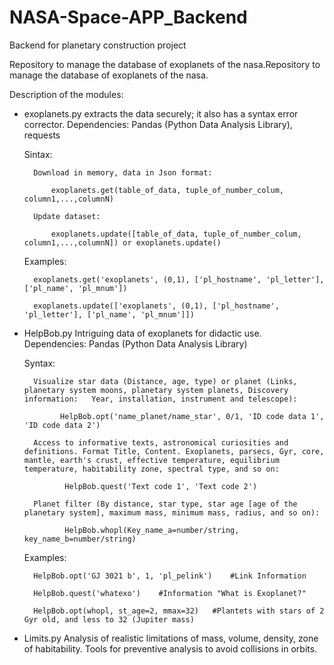 # NASA-Space-APP_Backend
Backend for planetary construction project

Repository to manage the database of exoplanets of the nasa.Repository to manage the database of exoplanets of the nasa.

Description of the modules:

* exoplanets.py extracts the data securely; it also has a syntax error corrector.
    Dependencies: Pandas (Python Data Analysis Library), requests
    
    Sintax:
        
        Download in memory, data in Json format:
        
            exoplanets.get(table_of_data, tuple_of_number_colum, column1,...,columnN)
            
        Update dataset:
            
            exoplanets.update([table_of_data, tuple_of_number_colum, column1,...,columnN]) or exoplanets.update()

    Examples:
    
        exoplanets.get('exoplanets', (0,1), ['pl_hostname', 'pl_letter'], ['pl_name', 'pl_mnum'])
        
        exoplanets.update(['exoplanets', (0,1), ['pl_hostname', 'pl_letter'], ['pl_name', 'pl_mnum']])
    
* HelpBob.py Intriguing data of exoplanets for didactic use.
    Dependencies: Pandas (Python Data Analysis Library)

    Syntax: 
        
        Visualize star data (Distance, age, type) or planet (Links, planetary system moons, planetary system planets, Discovery information:   Year, installation, instrument and telescope): 

              HelpBob.opt('name_planet/name_star', 0/1, 'ID code data 1', 'ID code data 2')
        
        Access to informative texts, astronomical curiosities and definitions. Format Title, Content. Exoplanets, parsecs, Gyr, core, mantle, earth's crust, effective temperature, equilibrium temperature, habitability zone, spectral type, and so on:
        
               HelpBob.quest('Text code 1', 'Text code 2')
        
        Planet filter (By distance, star type, star age [age of the planetary system], maximum mass, minimum mass, radius, and so on):
        
               HelpBob.whopl(Key_name_a=number/string, key_name_b=number/string)
        
    Examples:
        
        HelpBob.opt('GJ 3021 b', 1, 'pl_pelink')    #Link Information
        
        HelpBob.quest('whatexo')    #Information "What is Exoplanet?"
        
        HelpBob.opt(whopl, st_age=2, mmax=32)   #Plantets with stars of 2 Gyr old, and less to 32 (Jupiter mass)
        
        
* Limits.py Analysis of realistic limitations of mass, volume, density, zone of habitability. Tools for preventive analysis to avoid collisions in orbits.

